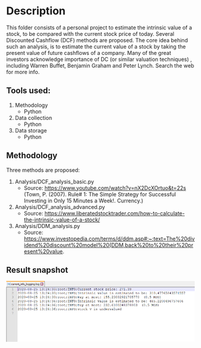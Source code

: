 # Description
This folder consists of a personal project to estimate the intrinsic value of a stock, to be compared with the current stock price of today.
Several Discounted Cashflow (DCF) methods are proposed. The core idea behind such an analysis, is to estimate the current value of a stock
by taking the present value of future cashflows of a company. Many of the great investors acknowledge importance of DC (or similar valuation techniques)
, including Warren Buffet, Benjamin Graham and Peter Lynch. Search the web for more info.

## Tools used:
1. Methodology
   * Python
2. Data collection
   * Python
3. Data storage
   * Python
 
## Methodology
Three methods are proposed:
1. Analysis/DCF_analysis_basic.py
   * Source: https://www.youtube.com/watch?v=nX2DcXOrtuo&t=22s (Town, P. (2007). Rule# 1: The Simple Strategy for Successful Investing in Only 15 Minutes a Week!. Currency.)
2. Analysis/DCF_analysis_advanced.py
   * Source: https://www.liberatedstocktrader.com/how-to-calculate-the-intrinsic-value-of-a-stock/
3. Analysis/DDM_analysis.py
   * Source: https://www.investopedia.com/terms/d/ddm.asp#:~:text=The%20dividend%20discount%20model%20(DDM,back%20to%20their%20present%20value.
  
## Result snapshot
![](Image/DCF_analysis_advanced_result.PNG)

